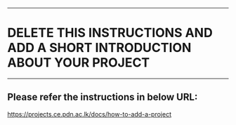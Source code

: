 ___
# DELETE THIS INSTRUCTIONS AND ADD A SHORT INTRODUCTION ABOUT YOUR PROJECT
___

## Please refer the instructions in below URL:

                    

https://projects.ce.pdn.ac.lk/docs/how-to-add-a-project
